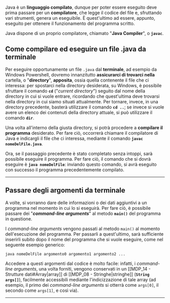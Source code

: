 Java è un **linguaggio compilato**, dunque per poter essere eseguito deve prima passare per un **compilatore**, che legge il codice del file e, sfruttando vari strumenti, genera un eseguibile. È quest'ultimo ad essere, appunto, eseguito per ottenere il funzionamento del programma scritto.

Java dispone di un proprio compilatore, chiamato "**Java Compiler**", o **`javac`**.

## Come compilare ed eseguire un file .java da terminale

Per eseguire opportunamente un file `.java` dal **terminale**, ad esempio da Windows Powershell, dovremo innanzitutto **assicurarci di trovarci nella** cartella, o "**directory**", **apposita**, ossia quella contenente il file che ci interessa: per spostarci nella directory desiderata, su Windows, è possibile sfruttare il comando **`cd`** ("*current directory*") seguito dal nome della directory in cui si vuole entrare, ricordando che quest'ultima deve trovarsi nella directory in cui siamo situati attualmente. Per tornare, invece, in una directory precedente, basterà utilizzare il comando **`cd ..`**; se invece si vuole avere un elenco dei contenuti della directory attuale, si può utilizzare il comando **`dir`**.

Una volta all'interno della giusta directory, si potrà procedere a **compilare il programma** desiderato. Per fare ciò, occorrerà chiamare il compilatore di Java e indicargli il file che ci interessa, mediante il comando **`javac nomeDelFile.java`**.

Ora, se il passaggio precedente è stato completato senza intoppi, sarà possibile eseguire il programma. Per fare ciò, il comando che si dovrà eseguire è **`java nomeDelFile`**: inviando questo comando, si avrà eseguito con successo il programma precedentemente compilato.
___
## Passare degli argomenti da terminale

A volte, si vorranno dare delle informazioni o dei dati aggiuntivi a un programma nel momento in cui lo si eseguirà. Per fare ciò, è possibile passare dei "***command-line arguments***" al metodo **`main()`** del programma in questione.

I *command-line arguments* vengono passati al metodo `main()` al momento dell'esecuzione del programma. Per passarli a quest'ultimo, sarà sufficiente inserirli subito dopo il nome del programma che si vuole eseguire, come nel seguente esempio generico:

```
java nomeDelFile argomento0 argomento1 argomento2 ...
```

Accedere a questi argomenti dal codice è molto facile: infatti, i *command-line arguments*, una volta forniti, vengono conservati in un [[MDP_14 - Strutture dati#Array|array]] di [[MDP_08 - Stringhe|stringhe]] (**`String args[]`**), facilmente accessibili mediante l'indicizzazione di tale array (ad esempio, il primo dei *command-line arguments* si otterrà come `args[0]`, il secondo come `args[1]`, e così via).
___

